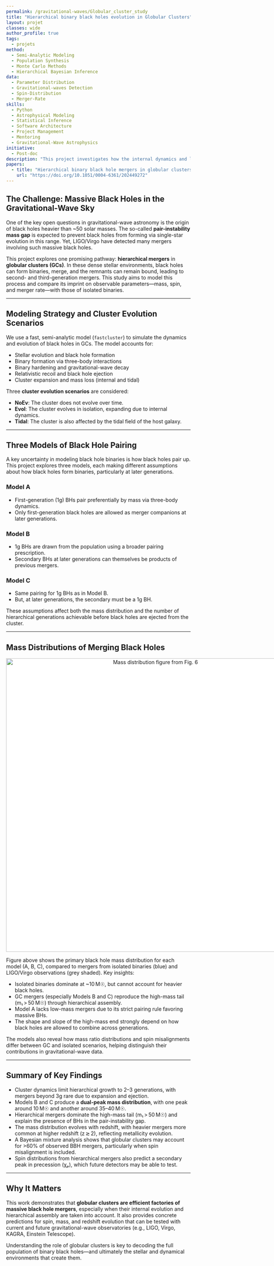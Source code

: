 ```yaml
---
permalink: /gravitational-waves/Globular_cluster_study
title: "Hierarchical binary black holes evolution in Globular Clusters"
layout: projet
classes: wide
author_profile: true
tags: 
  - projets
method: 
  - Semi-Analytic Modeling
  - Population Synthesis
  - Monte Carlo Methods
  - Hierarchical Bayesian Inference
data: 
  - Parameter Distribution
  - Gravitational-waves Detection
  - Spin-Distribution
  - Merger-Rate
skills: 
  - Python
  - Astrophysical Modeling
  - Statistical Inference
  - Software Architecture
  - Project Management
  - Mentoring
  - Gravitational-Wave Astrophysics
initiative: 
  - Post-doc
description: "This project investigates how the internal dynamics and long-term evolution of globular clusters shape the mass, spin, and merger-rate distributions of black holes through repeated mergers."
papers:
  - title: "Hierarchical binary black hole mergers in globular clusters: Mass function and evolution with redshift"
    url: "https://doi.org/10.1051/0004-6361/202449272"
---
```


## The Challenge: Massive Black Holes in the Gravitational-Wave Sky

One of the key open questions in gravitational-wave astronomy is the origin of black holes heavier than ~50 solar masses. The so-called **pair-instability mass gap** is expected to prevent black holes from forming via single-star evolution in this range. Yet, LIGO/Virgo have detected many mergers involving such massive black holes.

This project explores one promising pathway: **hierarchical mergers** in **globular clusters (GCs)**. In these dense stellar environments, black holes can form binaries, merge, and the remnants can remain bound, leading to second- and third-generation mergers. This study aims to model this process and compare its imprint on observable parameters—mass, spin, and merger rate—with those of isolated binaries.

---

## Modeling Strategy and Cluster Evolution Scenarios

We use a fast, semi-analytic model (`fastcluster`) to simulate the dynamics and evolution of black holes in GCs. The model accounts for:

- Stellar evolution and black hole formation
- Binary formation via three-body interactions
- Binary hardening and gravitational-wave decay
- Relativistic recoil and black hole ejection
- Cluster expansion and mass loss (internal and tidal)

Three **cluster evolution scenarios** are considered:

- **NoEv**: The cluster does not evolve over time.
- **Evol**: The cluster evolves in isolation, expanding due to internal dynamics.
- **Tidal**: The cluster is also affected by the tidal field of the host galaxy.

---

## Three Models of Black Hole Pairing

A key uncertainty in modeling black hole binaries is how black holes pair up. This project explores three models, each making different assumptions about how black holes form binaries, particularly at later generations.

### **Model A**  
- First-generation (1g) BHs pair preferentially by mass via three-body dynamics.  
- Only first-generation black holes are allowed as merger companions at later generations.

### **Model B**  
- 1g BHs are drawn from the population using a broader pairing prescription.  
- Secondary BHs at later generations can themselves be products of previous mergers.

### **Model C**  
- Same pairing for 1g BHs as in Model B.  
- But, at later generations, the secondary must be a 1g BH.

These assumptions affect both the mass distribution and the number of hierarchical generations achievable before black holes are ejected from the cluster.

---

## Mass Distributions of Merging Black Holes

<p align="center">
  <span style="background-color: white; display: inline-block;">
    <img src="../assets/images/GC_masses.png" alt="Mass distribution figure from Fig. 6" width="800"/>
  </span>
</p>

Figure above shows the primary black hole mass distribution for each model (A, B, C), compared to mergers from isolated binaries (blue) and LIGO/Virgo observations (grey shaded). Key insights:

- Isolated binaries dominate at ~10 M☉, but cannot account for heavier black holes.
- GC mergers (especially Models B and C) reproduce the high-mass tail (m₁ > 50 M☉) through hierarchical assembly.
- Model A lacks low-mass mergers due to its strict pairing rule favoring massive BHs.
- The shape and slope of the high-mass end strongly depend on how black holes are allowed to combine across generations.

The models also reveal how mass ratio distributions and spin misalignments differ between GC and isolated scenarios, helping distinguish their contributions in gravitational-wave data.

---

## Summary of Key Findings

- Cluster dynamics limit hierarchical growth to 2–3 generations, with mergers beyond 3g rare due to expansion and ejection.
- Models B and C produce a **dual-peak mass distribution**, with one peak around 10 M☉ and another around 35–40 M☉.
- Hierarchical mergers dominate the high-mass tail (m₁ > 50 M☉) and explain the presence of BHs in the pair-instability gap.
- The mass distribution evolves with redshift, with heavier mergers more common at higher redshift (z ≳ 2), reflecting metallicity evolution.
- A Bayesian mixture analysis shows that globular clusters may account for >60% of observed BBH mergers, particularly when spin misalignment is included.
- Spin distributions from hierarchical mergers also predict a secondary peak in precession (χₚ), which future detectors may be able to test.

---

## Why It Matters

This work demonstrates that **globular clusters are efficient factories of massive black hole mergers**, especially when their internal evolution and hierarchical assembly are taken into account. It also provides concrete predictions for spin, mass, and redshift evolution that can be tested with current and future gravitational-wave observatories (e.g., LIGO, Virgo, KAGRA, Einstein Telescope).

Understanding the role of globular clusters is key to decoding the full population of binary black holes—and ultimately the stellar and dynamical environments that create them.
